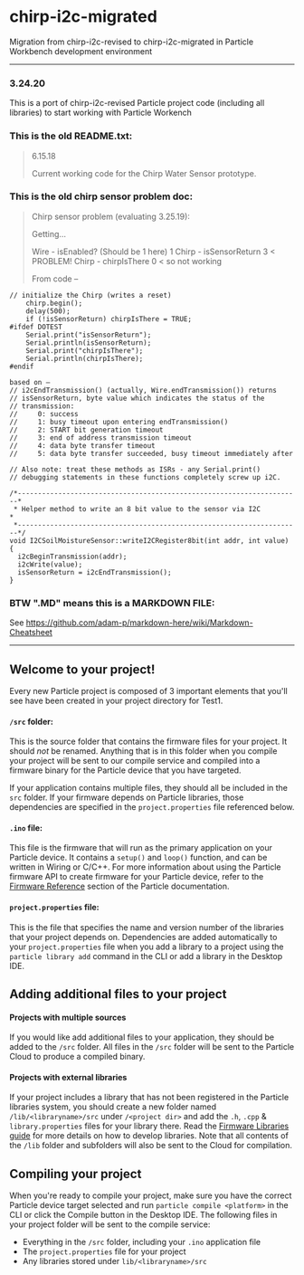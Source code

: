 # chirp-i2c-migrated

Migration from chirp-i2c-revised to chirp-i2c-migrated in Particle Workbench development environment

-----------------------------------------------

### 3.24.20

This is a port of chirp-i2c-revised Particle project code (including all libraries) to start working with Particle Workench

### This is the old **README.txt**:

> 6.15.18 
> 
> Current working code for the Chirp Water Sensor prototype. 

### This is the old **chirp sensor problem** doc:

> Chirp sensor problem (evaluating 3.25.19):
> 
> Getting…
> 
> Wire - isEnabled? (Should be 1 here) 1
> Chirp - isSensorReturn 3        < PROBLEM! 
> Chirp - chirpIsThere 0        < so not working
> 
> From code – 

```
// initialize the Chirp (writes a reset)
    chirp.begin();
    delay(500);
    if (!isSensorReturn) chirpIsThere = TRUE;
#ifdef DOTEST
    Serial.print("isSensorReturn");
    Serial.println(isSensorReturn);
    Serial.print("chirpIsThere");
    Serial.println(chirpIsThere);
#endif

based on – 
// i2cEndTransmission() (actually, Wire.endTransmission()) returns
// isSensorReturn, byte value which indicates the status of the
// transmission:
//     0: success
//     1: busy timeout upon entering endTransmission()
//     2: START bit generation timeout
//     3: end of address transmission timeout
//     4: data byte transfer timeout
//     5: data byte transfer succeeded, busy timeout immediately after

// Also note: treat these methods as ISRs - any Serial.print()
// debugging statements in these functions completely screw up i2C.

/*----------------------------------------------------------------------*
 * Helper method to write an 8 bit value to the sensor via I2C          *
 *----------------------------------------------------------------------*/
void I2CSoilMoistureSensor::writeI2CRegister8bit(int addr, int value) {
  i2cBeginTransmission(addr);
  i2cWrite(value);
  isSensorReturn = i2cEndTransmission();
}
```

### BTW ".MD" means this is a MARKDOWN FILE:

See https://github.com/adam-p/markdown-here/wiki/Markdown-Cheatsheet

------------------------------------------------

## Welcome to your project!

Every new Particle project is composed of 3 important elements that you'll see have been created in your project directory for Test1.

#### ```/src``` folder:

This is the source folder that contains the firmware files for your project. It should *not* be renamed. 
Anything that is in this folder when you compile your project will be sent to our compile service and compiled into a firmware binary for the Particle device that you have targeted.

If your application contains multiple files, they should all be included in the `src` folder. If your firmware depends on Particle libraries, those dependencies are specified in the `project.properties` file referenced below.

#### ```.ino``` file:

This file is the firmware that will run as the primary application on your Particle device. It contains a `setup()` and `loop()` function, and can be written in Wiring or C/C++. For more information about using the Particle firmware API to create firmware for your Particle device, refer to the [Firmware Reference](https://docs.particle.io/reference/firmware/) section of the Particle documentation.

#### ```project.properties``` file:

This is the file that specifies the name and version number of the libraries that your project depends on. Dependencies are added automatically to your `project.properties` file when you add a library to a project using the `particle library add` command in the CLI or add a library in the Desktop IDE.

## Adding additional files to your project

#### Projects with multiple sources

If you would like add additional files to your application, they should be added to the `/src` folder. All files in the `/src` folder will be sent to the Particle Cloud to produce a compiled binary.

#### Projects with external libraries

If your project includes a library that has not been registered in the Particle libraries system, you should create a new folder named `/lib/<libraryname>/src` under `/<project dir>` and add the `.h`, `.cpp` & `library.properties` files for your library there. Read the [Firmware Libraries guide](https://docs.particle.io/guide/tools-and-features/libraries/) for more details on how to develop libraries. Note that all contents of the `/lib` folder and subfolders will also be sent to the Cloud for compilation.

## Compiling your project

When you're ready to compile your project, make sure you have the correct Particle device target selected and run `particle compile <platform>` in the CLI or click the Compile button in the Desktop IDE. The following files in your project folder will be sent to the compile service:

- Everything in the `/src` folder, including your `.ino` application file
- The `project.properties` file for your project
- Any libraries stored under `lib/<libraryname>/src`
